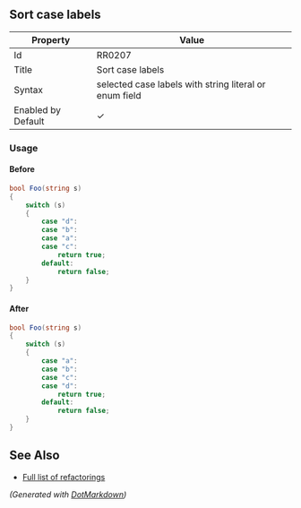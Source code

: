 ## Sort case labels

| Property           | Value                                                  |
| ------------------ | ------------------------------------------------------ |
| Id                 | RR0207                                                 |
| Title              | Sort case labels                                       |
| Syntax             | selected case labels with string literal or enum field |
| Enabled by Default | &#x2713;                                               |

### Usage

#### Before

```csharp
bool Foo(string s)
{
    switch (s)
    {
        case "d":
        case "b":
        case "a":
        case "c":
            return true;
        default:
            return false;
    }
}
```

#### After

```csharp
bool Foo(string s)
{
    switch (s)
    {
        case "a":
        case "b":
        case "c":
        case "d":
            return true;
        default:
            return false;
    }
}
```

## See Also

* [Full list of refactorings](Refactorings.md)


*\(Generated with [DotMarkdown](http://github.com/JosefPihrt/DotMarkdown)\)*